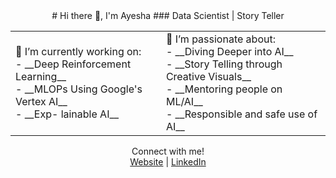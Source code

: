 <div align="center">
# Hi there 👋, I'm Ayesha
### Data Scientist | Story Teller
</div>
<div align="center">
<table border="0">
<tr>
<td>🔭 I’m currently working on: </br>
 - __Deep Reinforcement Learning__ </br>
 - __MLOPs Using Google's Vertex AI__ </br>
 - __Exp- lainable AI__ </td>

<td>🌱 I’m passionate about: </br>
- __Diving Deeper into AI__ </br>
- __Story Telling through Creative Visuals__ </br>
- __Mentoring people on ML/AI__ </br>
- __Responsible and safe use of AI__ </td>
</tr>
</table>
</div>
<div align="center">
  Connect with me!<br>
  <a href="https://ayeshanasim.github.io">Website</a> | <a href="https://www.linkedin.com/in/ayesha-nasim-b31819b5/">LinkedIn</a>
</div>

